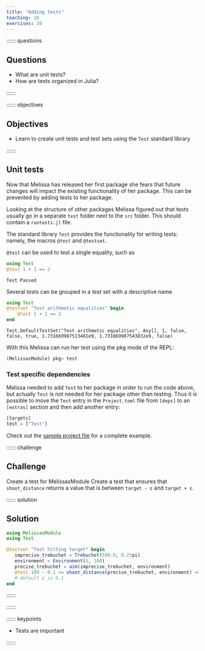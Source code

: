 ```yaml
---
title: "Adding tests"
teaching: 10
exercises: 30
---
```


:::::: questions

## Questions

  - What are unit tests?
  - How are tests organized in Julia?

::::::

:::::: objectives

## Objectives

  - Learn to create unit tests and test sets using the `Test` standard library

::::::

## Unit tests

Now that Melissa has released her first package she fears that future changes
will impact the existing functionality of her package.  This can be prevented by
adding tests to her package.

Looking at the structure of other packages Melissa figured out that tests
usually go in a separate `test` folder next to the `src` folder.  This should
contain a `runtests.jl` file.

The standard library `Test` provides the functionality for writing tests:
namely, the macros `@test` and `@testset`.

`@test` can be used to test a single equality, such as

````julia
using Test
@test 1 + 1 == 2
````

````output
Test Passed
````

Several tests can be grouped in a test set with a descriptive name

````julia
using Test
@testset "Test arithmetic equalities" begin
    @test 1 + 1 == 2
end
````

````output
Test.DefaultTestSet("Test arithmetic equalities", Any[], 1, false, false, true, 1.731669987513481e9, 1.731669987543832e9, false)
````

With this Melissa can run her test using the pkg mode of the REPL:

```julia
(MelissasModule) pkg> test
```

### Test specific dependencies

Melissa needed to add `Test` to her package in order to run the code above, but
actually `Test` is not needed for her package other than testing.  Thus it is
possible to move the `Test` entry in the `Project.toml` file from `[deps]` to an
`[extras]` section and then add another entry:

```julia
[targets]
test = ["Test"]
```

Check out the [sample project
file](https://github.com/carpentries-incubator/julia-novice/blob/main/code/Project.toml)
for a complete example.

:::::: challenge

## Challenge

Create a test for MelissasModule
Create a test that ensures that `shoot_distance` returns a value that is
between `target - ε` and `target + ε`.

:::::: solution

## Solution

```julia
using MelissasModule
using Test

@testset "Test hitting target" begin
   imprecise_trebuchet = Trebuchet(500.0, 0.25pi)
   environment = Environment(5, 100)
   precise_trebuchet = aim(imprecise_trebuchet, environment)
   @test 100 - 0.1 <= shoot_distance(precise_trebuchet, environment) <= 100 + 0.1
   # default ε is 0.1
end
```

::::::

::::::

:::::: keypoints

  - Tests are important

::::::

